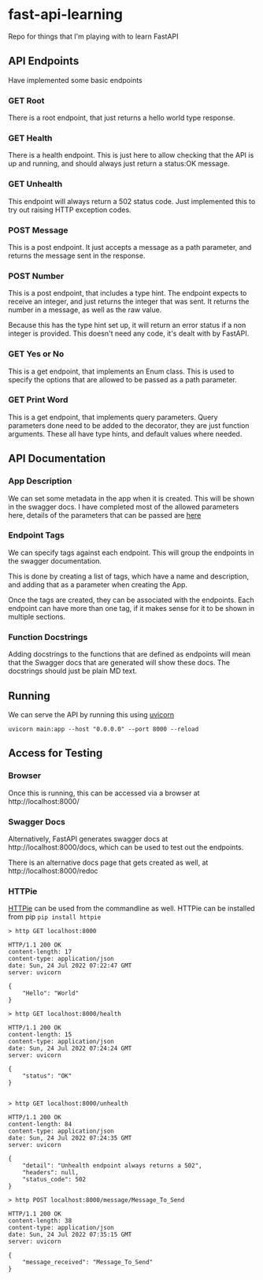 # fast-api-learning
Repo for things that I'm playing with to learn FastAPI

## API Endpoints

Have implemented some basic endpoints

### GET Root
There is a root endpoint, that just returns a hello world type response.

### GET Health
There is a health endpoint. This is just here to allow checking that the API
is up and running, and should always just return a status:OK message.

### GET Unhealth
This endpoint will always return a 502 status code.
Just implemented this to try out raising HTTP exception codes.

### POST Message
This is a post endpoint. It just accepts a message as a path parameter,
and returns the message sent in the response.

### POST Number
This is a post endpoint, that includes a type hint.
The endpoint expects to receive an integer,
and just returns the integer that was sent.
It returns the number in a message, as well as the raw value.

Because this has the type hint set up,
it will return an error status if a non integer is provided.
This doesn't need any code, it's dealt with by FastAPI.

### GET Yes or No
This is a get endpoint, that implements an Enum class.
This is used to specify the options that are allowed
to be passed as a path parameter.

### GET Print Word
This is a get endpoint, that implements query parameters.
Query parameters done need to be added to the decorator,
they are just function arguments. These all have type hints,
and default values where needed.

## API Documentation

### App Description
We can set some metadata in the app when it is created.
This will be shown in the swagger docs. I have completed
most of the allowed parameters here,
details of the parameters that can be passed are
[here](https://fastapi.tiangolo.com/tutorial/metadata/#metadata-for-api)

### Endpoint Tags
We can specify tags against each endpoint.
This will group the endpoints in the swagger documentation.

This is done by creating a list of tags, which have a name and description,
and adding that as a parameter when creating the App.

Once the tags are created, they can be associated with the endpoints.
Each endpoint can have more than one tag,
if it makes sense for it to be shown in multiple sections.

### Function Docstrings
Adding docstrings to the functions that are defined as endpoints will mean
that the Swagger docs that are generated will show these docs.
The docstrings should just be plain MD text.

## Running

We can serve the API by running this using [uvicorn](https://www.uvicorn.org/)

```commandline
uvicorn main:app --host "0.0.0.0" --port 8000 --reload
```

## Access for Testing

### Browser
Once this is running, this can be accessed via a browser at http://localhost:8000/

### Swagger Docs
Alternatively, FastAPI generates swagger docs at http://localhost:8000/docs,
which can be used to test out the endpoints.

There is an alternative docs page that gets created as well,
at http://localhost:8000/redoc


### HTTPie
[HTTPie](https://httpie.io/docs/cli) can be used from the commandline as well.
HTTPie can be installed from pip
`pip install httpie`

```commandline
> http GET localhost:8000

HTTP/1.1 200 OK
content-length: 17
content-type: application/json
date: Sun, 24 Jul 2022 07:22:47 GMT
server: uvicorn

{
    "Hello": "World"
}

> http GET localhost:8000/health

HTTP/1.1 200 OK
content-length: 15
content-type: application/json
date: Sun, 24 Jul 2022 07:24:24 GMT
server: uvicorn

{
    "status": "OK"
}


> http GET localhost:8000/unhealth

HTTP/1.1 200 OK
content-length: 84
content-type: application/json
date: Sun, 24 Jul 2022 07:24:35 GMT
server: uvicorn

{
    "detail": "Unhealth endpoint always returns a 502",
    "headers": null,
    "status_code": 502
}

> http POST localhost:8000/message/Message_To_Send

HTTP/1.1 200 OK
content-length: 38
content-type: application/json
date: Sun, 24 Jul 2022 07:35:15 GMT
server: uvicorn

{
    "message_received": "Message_To_Send"
}

```
